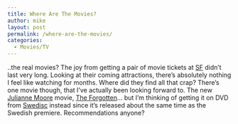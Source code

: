 ```yaml
---
title: Where Are The Movies?
author: mike
layout: post
permalink: /where-are-the-movies/
categories:
  - Movies/TV
---
```

..the real movies? The joy from getting a pair of movie tickets at [SF][1] didn&#8217;t last very long. Looking at their coming attractions, there&#8217;s absolutely nothing I feel like watching for months. Where did they find all that crap? There&#8217;s one movie though, that I&#8217;ve actually been looking forward to. The new [Julianne Moore][2] movie, [The Forgotten][3]&#8230; but I&#8217;m thinking of getting it on DVD from [Swedisc][4] instead since it&#8217;s released about the same time as the Swedish premiere. Recommendations anyone?

 [1]: http://www.sf.se
 [2]: http://www.imdb.com/name/nm0000194/
 [3]: http://www.imdb.com/title/tt0356618/
 [4]: http://www.swedisc.com